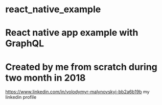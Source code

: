 # react_native_example
# React native app example with GraphQL
# Created by me from scratch during two month in 2018

https://www.linkedin.com/in/volodymyr-malynovskyi-bb2a6b19b  my linkedin profile
